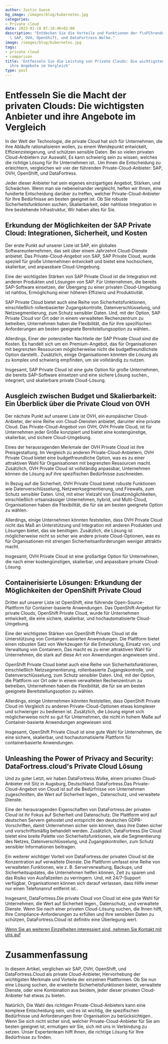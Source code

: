 ```yaml
---
author: Justin Guese
bg_image: /images/blog/kubernetes.jpg
categories:
- Private cloud
date: 2023-01-18 07:10:46+02:00
description: "Entdecken Sie die Vorteile und Funktionen der f\xFChrenden Private-Cloud-Anbieter:\
  \ SAP, OVH, OpenShift, und DataFortress.Wolke."
image: /images/blog/kubernetes.jpg
tags:
- private cloud
- comparison
title: 'Entfesseln Sie die Leistung von Private Clouds: Die wichtigsten Anbieter und
  ihre Angebote im Vergleich'
type: post
---
```



# Entfesseln Sie die Macht der privaten Clouds: Die wichtigsten Anbieter und ihre Angebote im Vergleich

In der Welt der Technologie, die private Cloud hat sich für Unternehmen, die ihre Abläufe rationalisieren wollen, zu einem Wendepunkt entwickelt, Effizienzsteigerung, und schützen sensible Daten. Bei so vielen privaten Cloud-Anbietern zur Auswahl, Es kann schwierig sein zu wissen, welches die richtige Lösung für Ihr Unternehmen ist.. Um Ihnen die Entscheidung zu erleichtern, vergleichen wir vier der führenden Private-Cloud-Anbieter: SAP, OVH, OpenShift, und DataFortress.

Jeder dieser Anbieter hat sein eigenes einzigartiges Angebot, Stärken, und Schwächen. Wenn man sie nebeneinander vergleicht, helfen wir Ihnen, eine fundierte Entscheidung darüber zu treffen, welcher Private-Cloud-Anbieter für Ihre Bedürfnisse am besten geeignet ist. Ob Sie robuste Sicherheitsfunktionen suchen, Skalierbarkeit, oder nahtlose Integration in Ihre bestehende Infrastruktur, Wir haben alles für Sie.

## Erkundung der Möglichkeiten der SAP Private Cloud: Integrationen, Sicherheit, und Kosten

Der erste Punkt auf unserer Liste ist SAP, ein globales Softwareunternehmen, das seit über einem Jahrzehnt Cloud-Dienste anbietet. Das Private-Cloud-Angebot von SAP, SAP Private Cloud, wurde speziell für große Unternehmen entwickelt und bietet eine hochsichere, skalierbar, und anpassbare Cloud-Umgebung.

Eine der wichtigsten Stärken von SAP Private Cloud ist die Integration mit anderen Produkten und Lösungen von SAP. Für Unternehmen, die bereits SAP-Software einsetzen, der Übergang zu einer privaten Cloud-Umgebung ist nahtlos, Ermöglichung einer höheren Effizienz und Produktivität.

SAP Private Cloud bietet auch eine Reihe von Sicherheitsfunktionen, einschließlich rollenbasierter Zugangskontrolle, Datenverschlüsselung, und Netzsegmentierung, zum Schutz sensibler Daten. Und, mit der Option, SAP Private Cloud vor Ort oder in einem verwalteten Rechenzentrum zu betreiben, Unternehmen haben die Flexibilität, die für ihre spezifischen Anforderungen am besten geeignete Bereitstellungsoption zu wählen..

Allerdings, Einer der potenziellen Nachteile der SAP Private Cloud sind die Kosten. Es handelt sich um ein Premium-Angebot, das für Organisationen mit begrenzten Ressourcen möglicherweise nicht die budgetfreundlichste Option darstellt.. Zusätzlich, einige Organisationen könnten die Lösung als zu komplex und schwierig empfinden, um sie vollständig zu nutzen.

Insgesamt, SAP Private Cloud ist eine gute Option für große Unternehmen, die bereits SAP-Software einsetzen und eine sichere Lösung suchen., integriert, und skalierbare private Cloud-Lösung.

## Ausgleich zwischen Budget und Skalierbarkeit: Ein Überblick über die Private Cloud von OVH

Der nächste Punkt auf unserer Liste ist OVH, ein europäischer Cloud-Anbieter, der eine Reihe von Cloud-Diensten anbietet, darunter eine private Cloud. Das Private-Cloud-Angebot von OVH, OVH Private Cloud, ist für Unternehmen jeder Größe konzipiert und bietet eine kostengünstige, skalierbar, und sichere Cloud-Umgebung.

Eines der herausragenden Merkmale der OVH Private Cloud ist ihre Preisgestaltung. Im Vergleich zu anderen Private-Cloud-Anbietern, OVH Private Cloud bietet eine budgetfreundliche Option, was es zu einer attraktiven Wahl für Organisationen mit begrenzten Ressourcen macht. Zusätzlich, OVH Private Cloud ist vollständig anpassbar, Unternehmen können die Lösung auf ihre spezifischen Bedürfnisse zuschneiden.

In Bezug auf die Sicherheit, OVH Private Cloud bietet robuste Funktionen wie Datenverschlüsselung, Netzwerksegmentierung, und Firewalls, zum Schutz sensibler Daten. Und, mit einer Vielzahl von Einsatzmöglichkeiten, einschließlich ortsansässiger Unternehmen, hybrid, und Multi-Cloud, Organisationen haben die Flexibilität, die für sie am besten geeignete Option zu wählen.

Allerdings, einige Unternehmen könnten feststellen, dass OVH Private Cloud nicht das Maß an Unterstützung und Integration mit anderen Produkten und Lösungen bietet, das sie benötigen. Zusätzlich, die Lösung ist möglicherweise nicht so sicher wie andere private Cloud-Optionen, was es für Organisationen mit strengen Sicherheitsanforderungen weniger attraktiv macht.

Insgesamt, OVH Private Cloud ist eine großartige Option für Unternehmen, die nach einer kostengünstigen, skalierbar, und anpassbare private Cloud-Lösung.

## Containerisierte Lösungen: Erkundung der Möglichkeiten der OpenShift Private Cloud

Dritter auf unserer Liste ist OpenShift, eine führende Open-Source-Plattform für Container-basierte Anwendungen. Das OpenShift-Angebot für private Clouds, OpenShift Private Cloud, wurde für Unternehmen entwickelt, die eine sichere, skalierbar, und hochautomatisierte Cloud-Umgebung.

Eine der wichtigsten Stärken von OpenShift Private Cloud ist die Unterstützung von Container-basierten Anwendungen. Die Plattform bietet einen robusten Satz von Werkzeugen für die Entwicklung, Einsatz von, und Verwaltung von Containern, Das macht es zu einer attraktiven Wahl für Unternehmen, die stark auf diese Art von Anwendungen angewiesen sind..

OpenShift Private Cloud bietet auch eine Reihe von Sicherheitsfunktionen, einschließlich Netzsegmentierung, rollenbasierte Zugangskontrolle, und Datenverschlüsselung, zum Schutz sensibler Daten. Und, mit der Option, die Plattform vor Ort oder in einem verwalteten Rechenzentrum zu betreiben, Unternehmen haben die Flexibilität, die für sie am besten geeignete Bereitstellungsoption zu wählen.

Allerdings, einige Unternehmen könnten feststellen, dass OpenShift Private Cloud im Vergleich zu anderen Private-Cloud-Optionen etwas komplexer und schwieriger zu bedienen ist. Zusätzlich, die Lösung eignet sich möglicherweise nicht so gut für Unternehmen, die nicht in hohem Maße auf Container-basierte Anwendungen angewiesen sind.

Insgesamt, OpenShift Private Cloud ist eine gute Wahl für Unternehmen, die eine sichere, skalierbar, und hochautomatisierte Plattform für containerbasierte Anwendungen.

## Unleashing the Power of Privacy and Security: DataFortress.cloud's Private Cloud Lösung

Und zu guter Letzt, wir haben DataFortress.Wolke, einem privaten Cloud-Anbieter mit Sitz in Augsburg, Deutschland. DataFortress.Das Private-Cloud-Angebot von Cloud ist auf die Bedürfnisse von Unternehmen zugeschnitten, die Wert auf Sicherheit legen., Datenschutz, und verwaltete Dienste.

Eine der herausragenden Eigenschaften von DataFortress.der privaten Cloud ist ihr Fokus auf Sicherheit und Datenschutz. Die Plattform wird auf deutschen Servern gehostet und entspricht den deutschen GDPR-Vorschriften, damit Unternehmen sicher sein können, dass ihre Daten sicher und vorschriftsmäßig behandelt werden. Zusätzlich, DataFortress.Die Cloud bietet eine breite Palette von Sicherheitsfunktionen, wie die Segmentierung des Netzes, Datenverschlüsselung, und Zugangskontrollen, zum Schutz sensibler Informationen beitragen.

Ein weiterer wichtiger Vorteil von DataFortress.der privaten Cloud ist die Konzentration auf verwaltete Dienste. Die Plattform umfasst eine Reihe von verwalteten Funktionen, wie z. B. Serververwaltung, Backups, und Sicherheitsupdates, die Unternehmen helfen können, Zeit zu sparen und das Risiko von Ausfallzeiten zu verringern. Und, mit 24/7-Support verfügbar, Organisationen können sich darauf verlassen, dass Hilfe immer nur einen Telefonanruf entfernt ist..

Insgesamt, DataFortress.Die private Cloud von Cloud ist eine gute Wahl für Unternehmen, die Wert auf Sicherheit legen., Datenschutz, und verwaltete Dienste. Wenn Sie nach einer privaten Cloud-Lösung suchen, die Ihnen hilft, Ihre Compliance-Anforderungen zu erfüllen und Ihre sensiblen Daten zu schützen, DataFortress.Cloud ist definitiv eine Überlegung wert.

[Wenn Sie an weiteren Einzelheiten interessiert sind, nehmen Sie Kontakt mit uns auf](/de/contact)

# Zusammenfassung

In diesem Artikel, verglichen wir SAP, OVH, OpenShift, und DataFortress.Cloud als private Cloud-Anbieter, Hervorhebung der wichtigsten Merkmale und Vorteile der einzelnen Plattformen. Ob Sie nun eine Lösung suchen, die erweiterte Sicherheitsfunktionen bietet, verwaltete Dienste, oder eine Kombination aus beidem, jeder dieser privaten Cloud-Anbieter hat etwas zu bieten.

Natürlich, Die Wahl des richtigen Private-Cloud-Anbieters kann eine komplexe Entscheidung sein, und es ist wichtig, die spezifischen Bedürfnisse und Anforderungen Ihrer Organisation zu berücksichtigen.. Wenn Sie sich nicht sicher sind, welcher Private-Cloud-Anbieter für Sie am besten geeignet ist, ermutigen wir Sie, sich mit uns in Verbindung zu setzen. Unser Expertenteam hilft Ihnen, die richtige Lösung für Ihre Bedürfnisse zu finden.